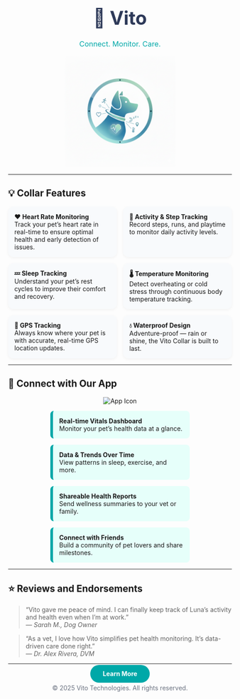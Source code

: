 <!-- Vito Product Page -->

<h1 align="center" style="font-size:3em; color:#2E3A59; margin-bottom:0;">🐾 Vito</h1>
<h3 align="center" style="color:#00A8A8; font-weight:400;">Connect. Monitor. Care.</h3>

<p align="center">
  <img src="vito_logo.png" width="250" alt="Vito Collar Icon">
</p>

--- 

## 💡 Collar Features

<div style="display:grid; grid-template-columns: repeat(auto-fit, minmax(220px, 1fr)); gap:1em; margin-top:1em;">
  <div style="background:#F8FAFC; border-radius:12px; padding:1em; box-shadow:0 2px 6px rgba(0,0,0,0.05);">
    <strong>❤️ Heart Rate Monitoring</strong><br>
    Track your pet’s heart rate in real-time to ensure optimal health and early detection of issues.
  </div>

  <div style="background:#F8FAFC; border-radius:12px; padding:1em; box-shadow:0 2px 6px rgba(0,0,0,0.05);">
    <strong>🏃 Activity & Step Tracking</strong><br>
    Record steps, runs, and playtime to monitor daily activity levels.
  </div>

  <div style="background:#F8FAFC; border-radius:12px; padding:1em; box-shadow:0 2px 6px rgba(0,0,0,0.05);">
    <strong>💤 Sleep Tracking</strong><br>
    Understand your pet’s rest cycles to improve their comfort and recovery.
  </div>

  <div style="background:#F8FAFC; border-radius:12px; padding:1em; box-shadow:0 2px 6px rgba(0,0,0,0.05);">
    <strong>🌡️ Temperature Monitoring</strong><br>
    Detect overheating or cold stress through continuous body temperature tracking.
  </div>

  <div style="background:#F8FAFC; border-radius:12px; padding:1em; box-shadow:0 2px 6px rgba(0,0,0,0.05);">
    <strong>📍 GPS Tracking</strong><br>
    Always know where your pet is with accurate, real-time GPS location updates.
  </div>

  <div style="background:#F8FAFC; border-radius:12px; padding:1em; box-shadow:0 2px 6px rgba(0,0,0,0.05);">
    <strong>💧 Waterproof Design</strong><br>
    Adventure-proof — rain or shine, the Vito Collar is built to last.
  </div>
</div>

---

## 📱 Connect with Our App

<p align="center">
  <img src="https://img.icons8.com/color/452/smartphone.png" width="120" alt="App Icon">
</p>

<div style="display:flex; flex-wrap:wrap; gap:1em; justify-content:center;">
  <div style="background:#E6FFFA; border-left:6px solid #00A8A8; padding:1em; border-radius:8px; width:280px;">
    <strong>Real-time Vitals Dashboard</strong><br>
    Monitor your pet’s health data at a glance.
  </div>

  <div style="background:#E6FFFA; border-left:6px solid #00A8A8; padding:1em; border-radius:8px; width:280px;">
    <strong>Data & Trends Over Time</strong><br>
    View patterns in sleep, exercise, and more.
  </div>

  <div style="background:#E6FFFA; border-left:6px solid #00A8A8; padding:1em; border-radius:8px; width:280px;">
    <strong>Shareable Health Reports</strong><br>
    Send wellness summaries to your vet or family.
  </div>

  <div style="background:#E6FFFA; border-left:6px solid #00A8A8; padding:1em; border-radius:8px; width:280px;">
    <strong>Connect with Friends</strong><br>
    Build a community of pet lovers and share milestones.
  </div>
</div>

---

## ⭐ Reviews and Endorsements

> “Vito gave me peace of mind. I can finally keep track of Luna’s activity and health even when I’m at work.”  
> — <em>Sarah M., Dog Owner</em>

> “As a vet, I love how Vito simplifies pet health monitoring. It’s data-driven care done right.”  
> — <em>Dr. Alex Rivera, DVM</em>

---

<p align="center">
  <a href="#" style="background:#00A8A8; color:white; padding:0.8em 2em; border-radius:50px; text-decoration:none; font-weight:bold;">Learn More</a>
</p>

<p align="center" style="color:#6B7280;">© 2025 Vito Technologies. All rights reserved.</p>
